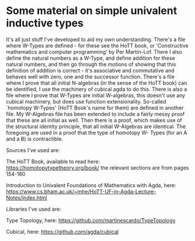 # Some material on simple univalent inductive types

It's all just stuff I've developed to aid my own understanding. There's a
file where W-Types are defined - for these see the HoTT book, or
'Constructive mathematics and computer programming' by Per Martin-Lof.
There I also define the natural numbers as a W-Type, and define addition
for these natural numbers, and then go through the motions of showing that
this definition of addition is correct - it's associative and commutative 
and behaves well with zero, one and the successor function. There's a file
where I prove that all initial N-algebras (in the sense of the HoTT book) 
can be identified, I use the machinery of cubical agda to do this. There is
also a file where I prove that W-Types are initial W-algebras, this doesn't
use any cubical machinery, but does use function extensionality.
So-called `homotopy W-Types' (HoTT Book's name for them) are defined in 
another file. My W-Algebras file has been extended to include a fairly messy
proof that these are all initial as well. Then there is a proof, which makes
use of the structural identity principle, that all initial W-Algebras are 
identical. The foregoing are used in a proof that the type of homotopy W-
Types (for an A and a B) is contractible.

Sources I've used are:

The HoTT Book, available to read here: https://homotopytypetheory.org/book/
the relevant sections are from pages 154-160

Introduction to Univalent Foundations of Mathematics with Agda, here: 
https://www.cs.bham.ac.uk/~mhe/HoTT-UF-in-Agda-Lecture-Notes/index.html

Libraries I've used are:

Type Topology, here: https://github.com/martinescardo/TypeTopology

Cubical, here: https://github.com/agda/cubical
